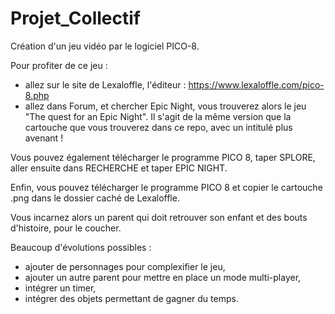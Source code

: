 # Projet_Collectif

Création d'un jeu vidéo par le logiciel PICO-8.

Pour profiter de ce jeu : 
- allez sur le site de Lexaloffle, l'éditeur : https://www.lexaloffle.com/pico-8.php
- allez dans Forum, et chercher Epic Night, vous trouverez alors le jeu "The quest for an Epic Night".
Il s'agit de la même version que la cartouche que vous trouverez dans ce repo, avec un intitulé plus avenant !

Vous pouvez également télécharger le programme PICO 8, taper SPLORE, aller ensuite dans RECHERCHE et taper EPIC NIGHT.

Enfin, vous pouvez télécharger le programme PICO 8 et copier le cartouche .png dans le dossier caché de Lexaloffle.

Vous incarnez alors un parent qui doit retrouver son enfant et des bouts d'histoire, pour le coucher.

Beaucoup d'évolutions possibles :
- ajouter de personnages pour complexifier le jeu,
- ajouter un autre parent pour mettre en place un mode multi-player,
- intégrer un timer,
- intégrer des objets permettant de gagner du temps.


